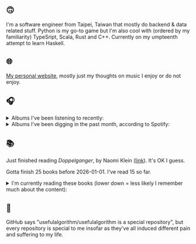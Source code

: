 ## 🙃

I'm a software engineer from Taipei, Taiwan that mostly do backend & data related stuff. Python is my go-to game but I'm also cool with (ordered by my familiarity) TypeSript, Scala, Rust and C++. Currently on my umpteenth attempt to learn Haskell.

## 🌐

[My personal website](https://usefulalgorithm.github.io/), mostly just my thoughts on music I enjoy or do not enjoy.

## 🎧

<details>
<summary>Albums I've been listening to recently:</summary>

- _A Danger to Ourselves_, by Lucrecia Dalt
- _SCUM (2023 Remastered)_, by Bark Psychosis
- _General Patterns_, by Mammo
- _Skalpel_, by Skalpel
- _Shifted_, by Conna Haraway
- _Spaces In Between_, by Michael J. Blood
- _Mossbane Lantern_, by Sallow Moth
- _Liminality / Dream State Return_, by Elder
- _HUMAN ERROR CLUB_, by HUMAN ERROR CLUB
- _2000: In Search Of The Endless Sky_, by Fleshwater

</details>

<details>
<summary>Albums I've been digging in the past month, according to Spotify:</summary>

- _Liminality / Dream State Return_, by Elder
- _Mossbane Lantern_, by Sallow Moth
- _wishful thinking_, by Duval Timothy
- _Friend_, by james K
- _Wide Awake_, by Mechatok
- _A Danger to Ourselves_, by Lucrecia Dalt
- _HUMAN ERROR CLUB_, by HUMAN ERROR CLUB
- _Today, I Wrote Nothing_, by billy woods
- _Easy Lover_, by Martin Miller
- _Instant Holograms On Metal Film_, by Stereolab
- _CRUX_, by Al Wootton
- _Black Noise_, by Quinton Barnes
- _The Maiden_, by The Sound Of Animals Fighting

</details>

## 📚

Just finished reading _Doppelganger_, by Naomi Klein ([link](https://hardcover.app/books/doppelganger-9)). It's OK I guess.

Gotta finish 25 books before 2026-01-01. I've read 15 so far.

<details>
<summary>I'm currently reading these books (lower down = less likely I remember much about the content):</summary>

- _Bad Infinity: Selected Writings_, by Aria Dean ([link](https://hardcover.app/books/bad-infinity))
- _The Absence of Myth: Writings on Surrealism_, by Georges Bataille, Michael   Richardson ([link](https://hardcover.app/books/the-absence-of-myth-writings-on-surrealism))
- _Genesis and Trace: Derrida Reading Husserl and Heidegger_, by Paola Marrati, Simon Sparks ([link](https://hardcover.app/books/genesis-and-trace))
- _Philosophical Chemistry: Genealogy of a Scientific Field_, by Manuel DeLanda ([link](https://hardcover.app/books/philosophical-chemistry))
- _Political Categories: Thinking Beyond Concepts_, by Michael Marder ([link](https://hardcover.app/books/political-categories))
- _Regeneration_, by Pat Barker ([link](https://hardcover.app/books/regeneration-1991))
- _K-punk_, by Mark Fisher ([link](https://hardcover.app/books/k-punk-2018))
- _A Biography of Ordinary Man: On Authorities and Minorities_, by François Laruelle, Jessie Hock, and friends ([link](https://hardcover.app/books/a-biography-of-ordinary-man))
- _A Short History of Decay_, by Emil M. Cioran, Richard Howard ([link](https://hardcover.app/books/a-short-history-of-decay))
- _Anti-Oedipus_, by Gilles Deleuze, Félix Guattari ([link](https://hardcover.app/books/anti-oedipus))
- _A Thousand Plateaus_, by Gilles Deleuze, Félix Guattari ([link](https://hardcover.app/books/a-thousand-plateaus))

</details>

## 💬

GitHub says "usefulalgorithm/usefulalgorithm is a special repository", but every repository is special to me insofar as they've all induced different pain and suffering to my life.